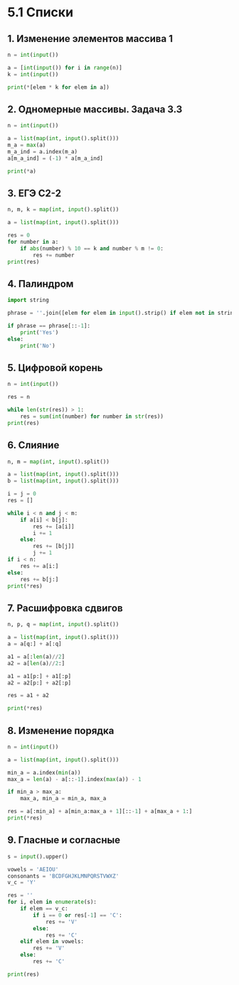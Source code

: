 # 5.1 Списки
## 1. Изменение элементов массива 1
```python
n = int(input())

a = [int(input()) for i in range(n)]
k = int(input())

print(*[elem * k for elem in a])
```
## 2. Одномерные массивы. Задача 3.3
```python
n = int(input())

a = list(map(int, input().split()))
m_a = max(a)
m_a_ind = a.index(m_a)
a[m_a_ind] = (-1) * a[m_a_ind]

print(*a)
```
## 3. ЕГЭ С2-2
```python
n, m, k = map(int, input().split())

a = list(map(int, input().split()))

res = 0
for number in a:
    if abs(number) % 10 == k and number % m != 0:
        res += number
print(res)
```
## 4. Палиндром
```python
import string

phrase = ''.join([elem for elem in input().strip() if elem not in string.punctuation and elem != ' ']).upper()

if phrase == phrase[::-1]:
    print('Yes')
else:
    print('No')
```
## 5. Цифровой корень
```python
n = int(input())

res = n

while len(str(res)) > 1:
    res = sum(int(number) for number in str(res))
print(res)
```
## 6. Слияние
```python
n, m = map(int, input().split())

a = list(map(int, input().split()))
b = list(map(int, input().split()))

i = j = 0
res = []

while i < n and j < m:
    if a[i] < b[j]:
        res += [a[i]]
        i += 1
    else:
        res += [b[j]]
        j += 1
if i < n:
    res += a[i:]
else:
    res += b[j:]
print(*res)
```
## 7. Расшифровка сдвигов
```python
n, p, q = map(int, input().split())

a = list(map(int, input().split()))
a = a[q:] + a[:q]

a1 = a[:len(a)//2]
a2 = a[len(a)//2:]

a1 = a1[p:] + a1[:p]
a2 = a2[p:] + a2[:p]

res = a1 + a2

print(*res)
```
## 8. Изменение порядка
```python
n = int(input())

a = list(map(int, input().split()))

min_a = a.index(min(a))
max_a = len(a) - a[::-1].index(max(a)) - 1

if min_a > max_a:
    max_a, min_a = min_a, max_a

res = a[:min_a] + a[min_a:max_a + 1][::-1] + a[max_a + 1:]
print(*res)
```
## 9. Гласные и согласные
```python
s = input().upper()

vowels = 'AEIOU'
consonants = 'BCDFGHJKLMNPQRSTVWXZ'
v_c = 'Y'

res = ''
for i, elem in enumerate(s):
    if elem == v_c:
        if i == 0 or res[-1] == 'C':
            res += 'V'
        else:
            res += 'C'
    elif elem in vowels:
        res += 'V'
    else:
        res += 'C'

print(res)
```
